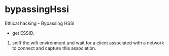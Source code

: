 # bypassingHssi
Ethical hacking - Bypassing HSSI

* get ESSID.
1. sniff the wifi environment and wait for a client associated with a network to connect and capture this association.